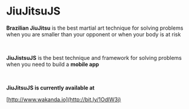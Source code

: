 # JiuJitsuJS


**Brazilian JiuJitsu** is the best martial art technique for solving problems when you are smaller than your opponent or when your body is at risk 

<br>


**JiuJistsuJS** is the best technique and framework for solving problems when you need to build a **mobile app**

<br>

**JiuJitsuJS is currently available at**

[http://www.wakanda.io](http://bit.ly/1OdlW3j)
